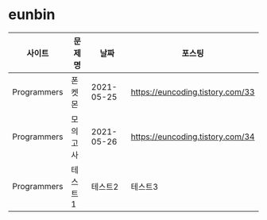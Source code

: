 # eunbin

|사이트|문제명|날짜|포스팅|
|---|------|---|---|
|Programmers|폰켓몬|2021-05-25|https://euncoding.tistory.com/33|
|Programmers|모의고사|2021-05-26|https://euncoding.tistory.com/34|
|Programmers|테스트1|테스트2|테스트3|
